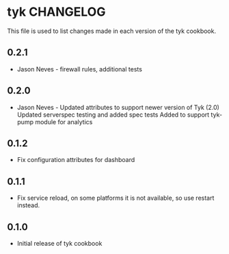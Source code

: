tyk CHANGELOG
=============

This file is used to list changes made in each version of the tyk cookbook.

0.2.1
-----
- Jason Neves - firewall rules, additional tests

0.2.0
-----
- Jason Neves - Updated attributes to support newer version of Tyk (2.0)
  Updated serverspec testing and added spec tests
  Added to support tyk-pump module for analytics

0.1.2
-----
- Fix configuration attributes for dashboard

0.1.1
-----
- Fix service reload, on some platforms it is not available, so use restart instead. 

0.1.0
-----
- Initial release of tyk cookbook
